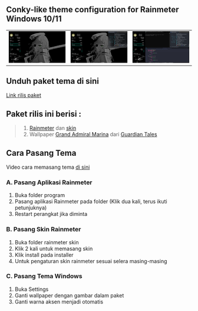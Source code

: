 ## Conky-like theme configuration for Rainmeter Windows 10/11
[ss1]: https://raw.githubusercontent.com/azzamimaf/conkyrainmeter/main/ss1.png "ss1"
[ss2]: https://raw.githubusercontent.com/azzamimaf/conkyrainmeter/main/ss2.png "ss2"
[ss3]: https://raw.githubusercontent.com/azzamimaf/conkyrainmeter/main/ss3.png "ss3"

||||
|-----------|-----------|-----------|
|![ss1][ss1]|![ss2][ss2]|![ss3][ss3]|

## Unduh paket tema di sini
[Link rilis paket](https://github.com/azzamimaf/conkyrainmeter/releases/download/v0.1/v0.1.zip)

## Paket rilis ini berisi :

>
> 1. [Rainmeter](https://www.rainmeter.net/) dan [skin](https://github.com/azzamimaf/conkyrainmeter)
> 2. Wallpaper [Grand Admiral Marina](https://heavenhold.com/heroes/marina/) dari [Guardian Tales](https://guardiantales.com/)<br>
>

## Cara Pasang Tema
 Video cara memasang tema [di sini](https://youtu.be/3IrMsjhfme0?si=O2tNRr6Z8UiDlHZX)

### A. Pasang Aplikasi Rainmeter
1. Buka folder program
2. Pasang aplikasi Rainmeter pada folder (Klik dua kali, terus ikuti petunjuknya)
3. Restart perangkat jika diminta

### B. Pasang Skin Rainmeter
1. Buka folder rainmeter skin
2. Klik 2 kali untuk memasang skin
3. Klik install pada installer
4. Untuk pengaturan skin rainmeter sesuai selera masing-masing

### C. Pasang Tema Windows
1. Buka Settings
2. Ganti wallpaper dengan gambar dalam paket
3. Ganti warna aksen menjadi otomatis

